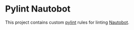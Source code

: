 # Pylint Nautobot

This project contains custom [pylint](https://github.com/pylint-dev/pylint) rules for linting [Nautobot](https://github.com/nautobot/nautobot).
